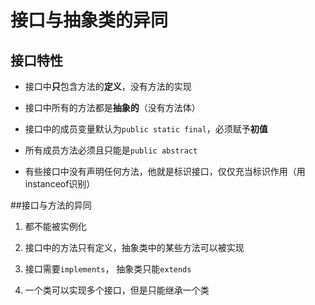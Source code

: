 # 接口与抽象类的异同
## 接口特性
- 接口中**只**包含方法的**定义**，没有方法的实现

- 接口中所有的方法都是**抽象的**（没有方法体）

- 接口中的成员变量默认为`public static final`，必须赋予**初值**

- 所有成员方法必须且只能是`public abstract`

- 有些接口中没有声明任何方法，他就是标识接口，仅仅充当标识作用（用instanceof识别）

##接口与方法的异同
1. 都不能被实例化

2. 接口中的方法只有定义，抽象类中的某些方法可以被实现

3. 接口需要`implements`， 抽象类只能`extends`

4. 一个类可以实现多个接口，但是只能继承一个类
